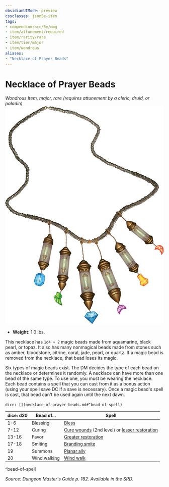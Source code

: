 ```yaml
---
obsidianUIMode: preview
cssclasses: json5e-item
tags:
- compendium/src/5e/dmg
- item/attunement/required
- item/rarity/rare
- item/tier/major
- item/wondrous
aliases: 
- "Necklace of Prayer Beads"
---
```

# Necklace of Prayer Beads
*Wondrous Item, major, rare (requires attunement by a cleric, druid, or paladin)*  
![](https://raw.githubusercontent.com/5etools-mirror-2/5etools-img/main/items/DMG/Necklace%20of%20Prayer%20Beads.webp#right)  

- **Weight**: 1.0 lbs.

This necklace has `1d4 + 2` magic beads made from aquamarine, black pearl, or topaz. It also has many nonmagical beads made from stones such as amber, bloodstone, citrine, coral, jade, pearl, or quartz. If a magic bead is removed from the necklace, that bead loses its magic.

Six types of magic beads exist. The DM decides the type of each bead on the necklace or determines it randomly. A necklace can have more than one bead of the same type. To use one, you must be wearing the necklace. Each bead contains a spell that you can cast from it as a bonus action (using your spell save DC if a save is necessary). Once a magic bead's spell is cast, that bead can't be used again until the next dawn.

`dice: [](necklace-of-prayer-beads.md#^bead-of-spell)`

| dice: d20 | Bead of... | Spell |
|-----------|------------|-------|
| 1-6 | Blessing | [Bless](bless.md) |
| 7-12 | Curing | [Cure wounds](cure-wounds.md) (2nd level) or [lesser restoration](lesser-restoration.md) |
| 13-16 | Favor | [Greater restoration](greater-restoration.md) |
| 17-18 | Smiting | [Branding smite](branding-smite.md) |
| 19 | Summons | [Planar ally](planar-ally.md) |
| 20 | Wind walking | [Wind walk](wind-walk.md) |
^bead-of-spell

*Source: Dungeon Master's Guide p. 182. Available in the SRD.*